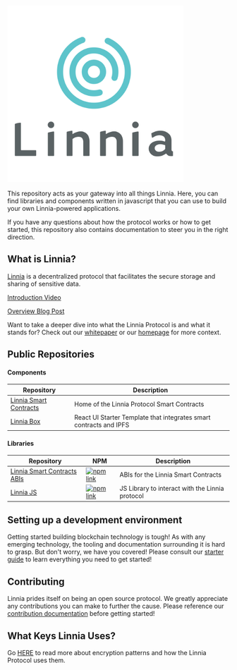 <img src="./linnia-logo.jpg" width="400" height="400" />

This repository acts as your gateway into all things Linnia. Here, you can find libraries and components written in javascript that you can use to build your own Linnia-powered applications.

If you have any questions about how the protocol works or how to get started, this repository also contains documentation to steer you in the right direction.

## What is Linnia?

[Linnia](https://consensys.github.io/linnia-homepage/) is a decentralized protocol that facilitates the secure storage and sharing of sensitive data.

[Introduction Video](https://www.youtube.com/watch?v=w0VskCpUKZ8)

[Overview Blog Post](https://medium.com/linnia/linnia-f4f139a795ef)

Want to take a deeper dive into what the Linnia Protocol is and what it stands for? Check out our [whitepaper](/introducing-linnia.pdf) or our [homepage](https://consensys.github.io/linnia-homepage/) for more context.

## Public Repositories

#### Components

| Repository                                                                    | Description                                                        |
| ----------------------------------------------------------------------------- | ------------------------------------------------------------------ |
| [Linnia Smart Contracts](https://github.com/ConsenSys/Linnia-Smart-Contracts) | Home of the Linnia Protocol Smart Contracts                        |
| [Linnia Box](https://github.com/ConsenSys/linnia-box)                         | React UI Starter Template that integrates smart contracts and IPFS |

#### Libraries

| Repository                                                                         | NPM                                                                                                                                                     | Description                                     |
| ---------------------------------------------------------------------------------- | ------------------------------------------------------------------------------------------------------------------------------------------------------- | ----------------------------------------------- |
| [Linnia Smart Contracts ABIs](https://github.com/ConsenSys/Linnia-Smart-Contracts) | [![npm link](https://img.shields.io/badge/npm-linnia--smart--contracts-blue.svg)](https://www.npmjs.com/package/@linniaprotocol/linnia-smart-contracts) | ABIs for the Linnia Smart Contracts             |
| [Linnia JS](https://github.com/ConsenSys/linnia-js)                                | [![npm link](https://img.shields.io/badge/npm-linnia--js-blue.svg)](https://www.npmjs.com/package/@linniaprotocol/linnia-js)                            | JS Library to interact with the Linnia protocol |

## Setting up a development environment

Getting started building blockchain technology is tough! As with any emerging technology, the tooling and documentation surrounding it is hard to grasp. But don't worry, we have you covered! Please consult our [starter guide](./GETTING_STARTED.md) to learn everything you need to get started!

## Contributing

Linnia prides itself on being an open source protocol. We greatly appreciate any contributions you can make to further the cause. Please reference our [contribution documentation](./CONTRIBUTING.md) before getting started!

## What Keys Linnia Uses?

Go [HERE](KEYS.md) to read more about encryption patterns and how the Linnia Protocol uses them.
